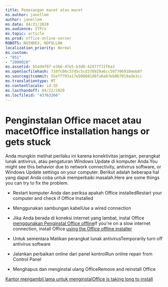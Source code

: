 ```yaml
---
title: Pemasangan macet atau macet
ms.author: janellem
author: janellem
ms.date: 04/21/2020
ms.audience: ITPro
ms.topic: article
ms.prod: office-online-server
ROBOTS: NOINDEX, NOFOLLOW
localization_priority: Normal
ms.custom:
- "851"
- "2000020"
ms.assetid: b54d4f87-e366-47e5-b3d8-42477f72f6a3
ms.openlocfilehash: 710fc06c37d5c5cd378929a6cc50f7069104eb8f
ms.sourcegitcommit: 55eff703a17e500681d8fa6a87eb067019ade3cc
ms.translationtype: MT
ms.contentlocale: id-ID
ms.lasthandoff: 04/22/2020
ms.locfileid: "43763266"
---
```

# <a name="office-installation-hangs-or-gets-stuck"></a><span data-ttu-id="51e94-102">Penginstalan Office macet atau macet</span><span class="sxs-lookup"><span data-stu-id="51e94-102">Office installation hangs or gets stuck</span></span>

<span data-ttu-id="51e94-103">Anda mungkin melihat perilaku ini karena konektivitas jaringan, perangkat lunak antivirus, atau pengaturan Windows Update di komputer Anda.</span><span class="sxs-lookup"><span data-stu-id="51e94-103">You might see this behavior due to network connectivity, antivirus software, or Windows Update settings on your computer.</span></span> <span data-ttu-id="51e94-104">Berikut adalah beberapa hal yang dapat Anda coba untuk memperbaiki masalah.</span><span class="sxs-lookup"><span data-stu-id="51e94-104">Here are some things you can try to fix the problem.</span></span>
  
- <span data-ttu-id="51e94-105">Restart komputer Anda dan periksa apakah Office installed</span><span class="sxs-lookup"><span data-stu-id="51e94-105">Restart your computer and check if Office Installed</span></span>

- <span data-ttu-id="51e94-106">Menggunakan sambungan kabel</span><span class="sxs-lookup"><span data-stu-id="51e94-106">Use a wired connection</span></span>

- <span data-ttu-id="51e94-107">Jika Anda berada di koneksi internet yang lambat, instal Office [menggunakan Penginstal Office offline](https://support.office.com/article/f0a85fe7-118f-41cb-a791-d59cef96ad1c?wt.mc_id=Alchemy_ClientDIA)</span><span class="sxs-lookup"><span data-stu-id="51e94-107">If you're on a slow internet connection, install Office [using the Office offline installer](https://support.office.com/article/f0a85fe7-118f-41cb-a791-d59cef96ad1c?wt.mc_id=Alchemy_ClientDIA)</span></span>

- <span data-ttu-id="51e94-108">Untuk sementara Matikan perangkat lunak antivirus</span><span class="sxs-lookup"><span data-stu-id="51e94-108">Temporarily turn off antivirus software</span></span>

- <span data-ttu-id="51e94-109">Jalankan perbaikan online dari panel kontrol</span><span class="sxs-lookup"><span data-stu-id="51e94-109">Run online repair from Control Panel</span></span>

- <span data-ttu-id="51e94-110">Menghapus dan menginstal ulang Office</span><span class="sxs-lookup"><span data-stu-id="51e94-110">Remove and reinstall Office</span></span>

[<span data-ttu-id="51e94-111">Kantor mengambil lama untuk menginstal</span><span class="sxs-lookup"><span data-stu-id="51e94-111">Office is taking long to install</span></span>](https://support.office.com/article/0f09f357-3fef-42a6-b8aa-cef4c6c44bdf?wt.mc_id=Alchemy_ClientDIA)
  